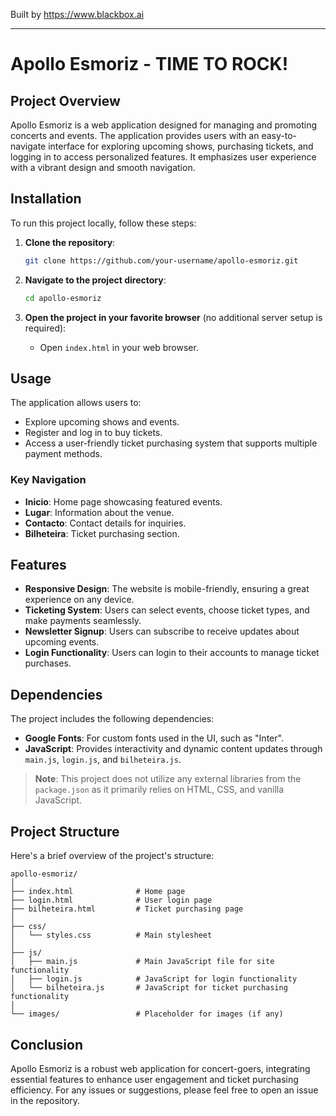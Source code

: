 
Built by https://www.blackbox.ai

---

# Apollo Esmoriz - TIME TO ROCK!

## Project Overview
Apollo Esmoriz is a web application designed for managing and promoting concerts and events. The application provides users with an easy-to-navigate interface for exploring upcoming shows, purchasing tickets, and logging in to access personalized features. It emphasizes user experience with a vibrant design and smooth navigation.

## Installation
To run this project locally, follow these steps:

1. **Clone the repository**:
   ```bash
   git clone https://github.com/your-username/apollo-esmoriz.git
   ```
   
2. **Navigate to the project directory**:
   ```bash
   cd apollo-esmoriz
   ```

3. **Open the project in your favorite browser** (no additional server setup is required):
   - Open `index.html` in your web browser.

## Usage
The application allows users to:
- Explore upcoming shows and events.
- Register and log in to buy tickets.
- Access a user-friendly ticket purchasing system that supports multiple payment methods.

### Key Navigation
- **Inicio**: Home page showcasing featured events.
- **Lugar**: Information about the venue.
- **Contacto**: Contact details for inquiries.
- **Bilheteira**: Ticket purchasing section.

## Features
- **Responsive Design**: The website is mobile-friendly, ensuring a great experience on any device.
- **Ticketing System**: Users can select events, choose ticket types, and make payments seamlessly.
- **Newsletter Signup**: Users can subscribe to receive updates about upcoming events.
- **Login Functionality**: Users can login to their accounts to manage ticket purchases.

## Dependencies
The project includes the following dependencies:
- **Google Fonts**: For custom fonts used in the UI, such as "Inter".
- **JavaScript**: Provides interactivity and dynamic content updates through `main.js`, `login.js`, and `bilheteira.js`.

> **Note**: This project does not utilize any external libraries from the `package.json` as it primarily relies on HTML, CSS, and vanilla JavaScript.

## Project Structure
Here's a brief overview of the project's structure:
```
apollo-esmoriz/
│
├── index.html              # Home page
├── login.html              # User login page
├── bilheteira.html         # Ticket purchasing page
│
├── css/
│   └── styles.css          # Main stylesheet
│
├── js/
│   ├── main.js             # Main JavaScript file for site functionality
│   ├── login.js            # JavaScript for login functionality
│   └── bilheteira.js       # JavaScript for ticket purchasing functionality
│
└── images/                 # Placeholder for images (if any)
```

## Conclusion
Apollo Esmoriz is a robust web application for concert-goers, integrating essential features to enhance user engagement and ticket purchasing efficiency. For any issues or suggestions, please feel free to open an issue in the repository.